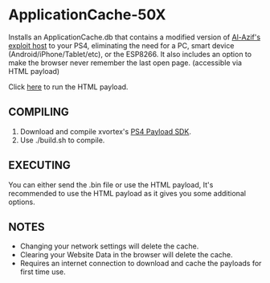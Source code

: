 
# ApplicationCache-50X

Installs an ApplicationCache.db that contains a modified version of [Al-Azif's exploit host](https://github.com/Al-Azif/ps4-exploit-host) to your PS4, eliminating the need for a PC, smart device (Android/iPhone/Tablet/etc), or the ESP8266.  It also includes an option to make the browser never remember the last open page. (accessible via HTML payload)

Click [here](https://rawcdn.githack.com/HotdogWithMustard/ApplicationCache-50X/master/bin/Index.html) to run the HTML payload.

## COMPILING

1. Download and compile xvortex's [PS4 Payload SDK](https://github.com/xvortex/ps4-payload-sdk).
2. Use ./build.sh to compile.

## EXECUTING

You can either send the .bin file or use the HTML payload, It's recommended to use the HTML payload as it gives you some additional options.

## NOTES

 - Changing your network settings will delete the cache.
 - Clearing your Website Data in the browser will delete the cache.
 - Requires an internet connection to download and cache the payloads for first time use.
